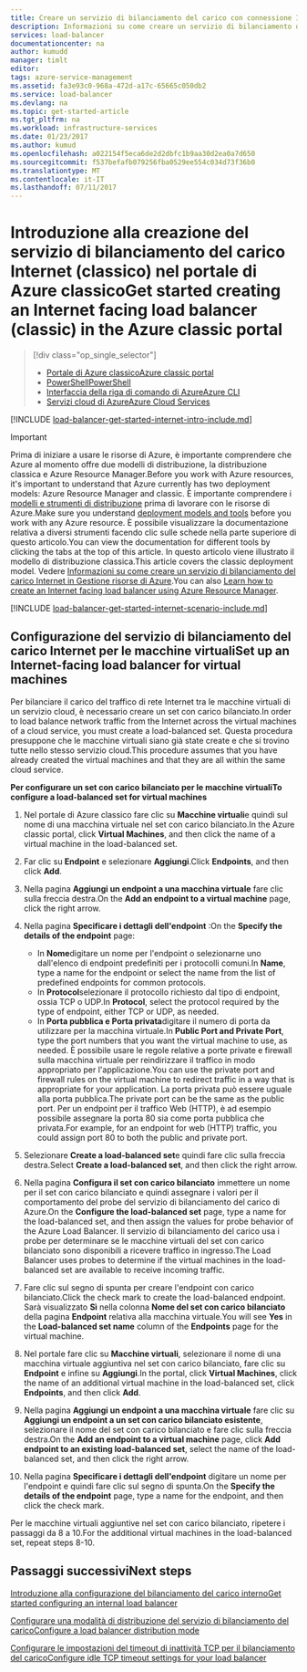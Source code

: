 ```yaml
---
title: Creare un servizio di bilanciamento del carico con connessione Internet - Portale di Azure classico | Documentazione Microsoft
description: Informazioni su come creare un servizio di bilanciamento del carico Internet nel modello di distribuzione classica mediante il portale di Azure classico
services: load-balancer
documentationcenter: na
author: kumudd
manager: timlt
editor: 
tags: azure-service-management
ms.assetid: fa3e93c0-968a-472d-a17c-65665c050db2
ms.service: load-balancer
ms.devlang: na
ms.topic: get-started-article
ms.tgt_pltfrm: na
ms.workload: infrastructure-services
ms.date: 01/23/2017
ms.author: kumud
ms.openlocfilehash: a022154f5eca6de2d2dbfc1b9aa30d2ea0a7d650
ms.sourcegitcommit: f537befafb079256fba0529ee554c034d73f36b0
ms.translationtype: MT
ms.contentlocale: it-IT
ms.lasthandoff: 07/11/2017
---
```

# <a name="get-started-creating-an-internet-facing-load-balancer-classic-in-the-azure-classic-portal"></a><span data-ttu-id="02994-103">Introduzione alla creazione del servizio di bilanciamento del carico Internet (classico) nel portale di Azure classico</span><span class="sxs-lookup"><span data-stu-id="02994-103">Get started creating an Internet facing load balancer (classic) in the Azure classic portal</span></span>

> [!div class="op_single_selector"]
> * [<span data-ttu-id="02994-104">Portale di Azure classico</span><span class="sxs-lookup"><span data-stu-id="02994-104">Azure classic portal</span></span>](../load-balancer/load-balancer-get-started-internet-classic-portal.md)
> * [<span data-ttu-id="02994-105">PowerShell</span><span class="sxs-lookup"><span data-stu-id="02994-105">PowerShell</span></span>](../load-balancer/load-balancer-get-started-internet-classic-ps.md)
> * [<span data-ttu-id="02994-106">Interfaccia della riga di comando di Azure</span><span class="sxs-lookup"><span data-stu-id="02994-106">Azure CLI</span></span>](../load-balancer/load-balancer-get-started-internet-classic-cli.md)
> * [<span data-ttu-id="02994-107">Servizi cloud di Azure</span><span class="sxs-lookup"><span data-stu-id="02994-107">Azure Cloud Services</span></span>](../load-balancer/load-balancer-get-started-internet-classic-cloud.md)

[!INCLUDE [load-balancer-get-started-internet-intro-include.md](../../includes/load-balancer-get-started-internet-intro-include.md)]

> [!IMPORTANT]
> <span data-ttu-id="02994-108">Prima di iniziare a usare le risorse di Azure, è importante comprendere che Azure al momento offre due modelli di distribuzione, la distribuzione classica e Azure Resource Manager.</span><span class="sxs-lookup"><span data-stu-id="02994-108">Before you work with Azure resources, it's important to understand that Azure currently has two deployment models: Azure Resource Manager and classic.</span></span> <span data-ttu-id="02994-109">È importante comprendere i [modelli e strumenti di distribuzione](../azure-classic-rm.md) prima di lavorare con le risorse di Azure.</span><span class="sxs-lookup"><span data-stu-id="02994-109">Make sure you understand [deployment models and tools](../azure-classic-rm.md) before you work with any Azure resource.</span></span> <span data-ttu-id="02994-110">È possibile visualizzare la documentazione relativa a diversi strumenti facendo clic sulle schede nella parte superiore di questo articolo.</span><span class="sxs-lookup"><span data-stu-id="02994-110">You can view the documentation for different tools by clicking the tabs at the top of this article.</span></span> <span data-ttu-id="02994-111">In questo articolo viene illustrato il modello di distribuzione classica.</span><span class="sxs-lookup"><span data-stu-id="02994-111">This article covers the classic deployment model.</span></span> <span data-ttu-id="02994-112">Vedere [Informazioni su come creare un servizio di bilanciamento del carico Internet in Gestione risorse di Azure](load-balancer-get-started-internet-arm-ps.md).</span><span class="sxs-lookup"><span data-stu-id="02994-112">You can also [Learn how to create an Internet facing load balancer using Azure Resource Manager](load-balancer-get-started-internet-arm-ps.md).</span></span>

[!INCLUDE [load-balancer-get-started-internet-scenario-include.md](../../includes/load-balancer-get-started-internet-scenario-include.md)]

## <a name="set-up-an-internet-facing-load-balancer-for-virtual-machines"></a><span data-ttu-id="02994-113">Configurazione del servizio di bilanciamento del carico Internet per le macchine virtuali</span><span class="sxs-lookup"><span data-stu-id="02994-113">Set up an Internet-facing load balancer for virtual machines</span></span>

<span data-ttu-id="02994-114">Per bilanciare il carico del traffico di rete Internet tra le macchine virtuali di un servizio cloud, è necessario creare un set con carico bilanciato.</span><span class="sxs-lookup"><span data-stu-id="02994-114">In order to load balance network traffic from the Internet across the virtual machines of a cloud service, you must create a load-balanced set.</span></span> <span data-ttu-id="02994-115">Questa procedura presuppone che le macchine virtuali siano già state create e che si trovino tutte nello stesso servizio cloud.</span><span class="sxs-lookup"><span data-stu-id="02994-115">This procedure assumes that you have already created the virtual machines and that they are all within the same cloud service.</span></span>

<span data-ttu-id="02994-116">**Per configurare un set con carico bilanciato per le macchine virtuali**</span><span class="sxs-lookup"><span data-stu-id="02994-116">**To configure a load-balanced set for virtual machines**</span></span>

1. <span data-ttu-id="02994-117">Nel portale di Azure classico fare clic su **Macchine virtuali**e quindi sul nome di una macchina virtuale nel set con carico bilanciato.</span><span class="sxs-lookup"><span data-stu-id="02994-117">In the Azure classic portal, click **Virtual Machines**, and then click the name of a virtual machine in the load-balanced set.</span></span>
2. <span data-ttu-id="02994-118">Far clic su **Endpoint** e selezionare **Aggiungi**.</span><span class="sxs-lookup"><span data-stu-id="02994-118">Click **Endpoints**, and then click **Add**.</span></span>
3. <span data-ttu-id="02994-119">Nella pagina **Aggiungi un endpoint a una macchina virtuale** fare clic sulla freccia destra.</span><span class="sxs-lookup"><span data-stu-id="02994-119">On the **Add an endpoint to a virtual machine** page, click the right arrow.</span></span>
4. <span data-ttu-id="02994-120">Nella pagina **Specificare i dettagli dell'endpoint** :</span><span class="sxs-lookup"><span data-stu-id="02994-120">On the **Specify the details of the endpoint** page:</span></span>

   * <span data-ttu-id="02994-121">In **Nome**digitare un nome per l'endpoint o selezionarne uno dall'elenco di endpoint predefiniti per i protocolli comuni.</span><span class="sxs-lookup"><span data-stu-id="02994-121">In **Name**, type a name for the endpoint or select the name from the list of predefined endpoints for common protocols.</span></span>
   * <span data-ttu-id="02994-122">In **Protocol**selezionare il protocollo richiesto dal tipo di endpoint, ossia TCP o UDP.</span><span class="sxs-lookup"><span data-stu-id="02994-122">In **Protocol**, select the protocol required by the type of endpoint, either TCP or UDP, as needed.</span></span>
   * <span data-ttu-id="02994-123">In **Porta pubblica e Porta privata**digitare il numero di porta da utilizzare per la macchina virtuale.</span><span class="sxs-lookup"><span data-stu-id="02994-123">In **Public Port and Private Port**, type the port numbers that you want the virtual machine to use, as needed.</span></span> <span data-ttu-id="02994-124">È possibile usare le regole relative a porte private e firewall sulla macchina virtuale per reindirizzare il traffico in modo appropriato per l'applicazione.</span><span class="sxs-lookup"><span data-stu-id="02994-124">You can use the private port and firewall rules on the virtual machine to redirect traffic in a way that is appropriate for your application.</span></span> <span data-ttu-id="02994-125">La porta privata può essere uguale alla porta pubblica.</span><span class="sxs-lookup"><span data-stu-id="02994-125">The private port can be the same as the public port.</span></span> <span data-ttu-id="02994-126">Per un endpoint per il traffico Web (HTTP), è ad esempio possibile assegnare la porta 80 sia come porta pubblica che privata.</span><span class="sxs-lookup"><span data-stu-id="02994-126">For example, for an endpoint for web (HTTP) traffic, you could assign port 80 to both the public and private port.</span></span>

5. <span data-ttu-id="02994-127">Selezionare **Create a load-balanced set**e quindi fare clic sulla freccia destra.</span><span class="sxs-lookup"><span data-stu-id="02994-127">Select **Create a load-balanced set**, and then click the right arrow.</span></span>
6. <span data-ttu-id="02994-128">Nella pagina **Configura il set con carico bilanciato** immettere un nome per il set con carico bilanciato e quindi assegnare i valori per il comportamento del probe del servizio di bilanciamento del carico di Azure.</span><span class="sxs-lookup"><span data-stu-id="02994-128">On the **Configure the load-balanced set** page, type a name for the load-balanced set, and then assign the values for probe behavior of the Azure Load Balancer.</span></span> <span data-ttu-id="02994-129">Il servizio di bilanciamento del carico usa i probe per determinare se le macchine virtuali del set con carico bilanciato sono disponibili a ricevere traffico in ingresso.</span><span class="sxs-lookup"><span data-stu-id="02994-129">The Load Balancer uses probes to determine if the virtual machines in the load-balanced set are available to receive incoming traffic.</span></span>
7. <span data-ttu-id="02994-130">Fare clic sul segno di spunta per creare l'endpoint con carico bilanciato.</span><span class="sxs-lookup"><span data-stu-id="02994-130">Click the check mark to create the load-balanced endpoint.</span></span> <span data-ttu-id="02994-131">Sarà visualizzato **Sì** nella colonna **Nome del set con carico bilanciato** della pagina **Endpoint** relativa alla macchina virtuale.</span><span class="sxs-lookup"><span data-stu-id="02994-131">You will see **Yes** in the **Load-balanced set name** column of the **Endpoints** page for the virtual machine.</span></span>
8. <span data-ttu-id="02994-132">Nel portale fare clic su **Macchine virtuali**, selezionare il nome di una macchina virtuale aggiuntiva nel set con carico bilanciato, fare clic su **Endpoint** e infine su **Aggiungi**.</span><span class="sxs-lookup"><span data-stu-id="02994-132">In the portal, click **Virtual Machines**, click the name of an additional virtual machine in the load-balanced set, click **Endpoints**, and then click **Add**.</span></span>
9. <span data-ttu-id="02994-133">Nella pagina **Aggiungi un endpoint a una macchina virtuale** fare clic su **Aggiungi un endpoint a un set con carico bilanciato esistente**, selezionare il nome del set con carico bilanciato e fare clic sulla freccia destra.</span><span class="sxs-lookup"><span data-stu-id="02994-133">On the **Add an endpoint to a virtual machine** page, click **Add endpoint to an existing load-balanced set**, select the name of the load-balanced set, and then click the right arrow.</span></span>
10. <span data-ttu-id="02994-134">Nella pagina **Specificare i dettagli dell'endpoint** digitare un nome per l'endpoint e quindi fare clic sul segno di spunta.</span><span class="sxs-lookup"><span data-stu-id="02994-134">On the **Specify the details of the endpoint** page, type a name for the endpoint, and then click the check mark.</span></span>

<span data-ttu-id="02994-135">Per le macchine virtuali aggiuntive nel set con carico bilanciato, ripetere i passaggi da 8 a 10.</span><span class="sxs-lookup"><span data-stu-id="02994-135">For the additional virtual machines in the load-balanced set, repeat steps 8-10.</span></span>

## <a name="next-steps"></a><span data-ttu-id="02994-136">Passaggi successivi</span><span class="sxs-lookup"><span data-stu-id="02994-136">Next steps</span></span>

[<span data-ttu-id="02994-137">Introduzione alla configurazione del bilanciamento del carico interno</span><span class="sxs-lookup"><span data-stu-id="02994-137">Get started configuring an internal load balancer</span></span>](load-balancer-get-started-ilb-arm-ps.md)

[<span data-ttu-id="02994-138">Configurare una modalità di distribuzione del servizio di bilanciamento del carico</span><span class="sxs-lookup"><span data-stu-id="02994-138">Configure a load balancer distribution mode</span></span>](load-balancer-distribution-mode.md)

[<span data-ttu-id="02994-139">Configurare le impostazioni del timeout di inattività TCP per il bilanciamento del carico</span><span class="sxs-lookup"><span data-stu-id="02994-139">Configure idle TCP timeout settings for your load balancer</span></span>](load-balancer-tcp-idle-timeout.md)
